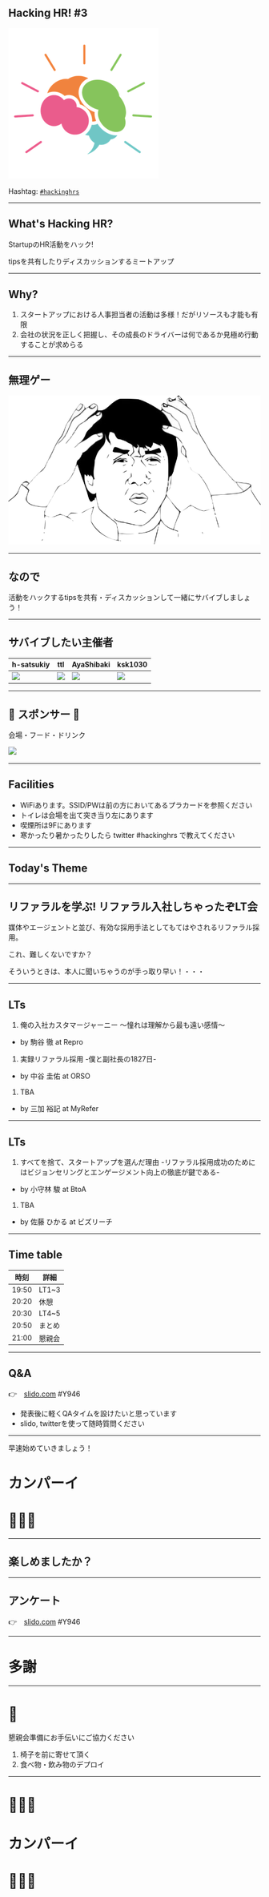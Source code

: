 ## Hacking HR! #3

![](/assets/images/logo-transparent-small.png)

Hashtag: [`#hackinghrs`](https://twitter.com/hashtag/hackinghrs)

---

## What's Hacking HR?

StartupのHR活動をハック!

tipsを共有したりディスカッションするミートアップ

---

## Why?

1. スタートアップにおける人事担当者の活動は多様！だがリソースも才能も有限
1. 会社の状況を正しく把握し、その成長のドライバーは何であるか見極め行動することが求めらる

---

## 無理ゲー

![](/meetups/1/meme-oh-2.png)

---

## なので

活動をハックするtipsを共有・ディスカッションして一緒にサバイブしましょう！

---

## サバイブしたい主催者

h-satsukiy | ttl | AyaShibaki | ksk1030
--- | --- | --- | ---
![](https://avatars2.githubusercontent.com/u/40909062?s=200&v=4) | ![](https://avatars0.githubusercontent.com/u/1057490?s=200&v=4) | ![](https://avatars2.githubusercontent.com/u/42400921?s=200&v=4) | ![](https://avatars0.githubusercontent.com/u/16422265?s=200&v=4)

---

## 🎉 スポンサー 👏

会場・フード・ドリンク

![](/assets/images/sponsers/repro-logo-colored.png)

---

## Facilities

- WiFiあります。SSID/PWは前の方においてあるプラカードを参照ください
- トイレは会場を出て突き当り左にあります
- 喫煙所は9Fにあります
- 寒かったり暑かったりしたら twitter #hackinghrs で教えてください

---

## Today's Theme

---

## リファラルを学ぶ! リファラル入社しちゃったぞLT会

媒体やエージェントと並び、有効な採用手法としてもてはやされるリファラル採用。

これ、難しくないですか？

そういうときは、本人に聞いちゃうのが手っ取り早い！・・・

---

## LTs

1. 俺の入社カスタマージャーニー ～憧れは理解から最も遠い感情～
  - by 駒谷 徹 at Repro

1. 実録リファラル採用 -僕と副社長の1827日-
  - by 中谷 圭佑 at ORSO

1. TBA
  - by 三加 裕記 at MyRefer

---

## LTs  

1. すべてを捨て、スタートアップを選んだ理由 -リファラル採用成功のためにはビジョンセリングとエンゲージメント向上の徹底が鍵である-
  - by 小守林 駿 at BtoA

1. TBA
  - by 佐藤 ひかる at ビズリーチ

---

## Time table

時刻 | 詳細
--- | ---
19:50 | LT1~3
20:20 | 休憩
20:30 | LT4~5
20:50 | まとめ
21:00 | 懇親会

---

## Q&A

👉　[slido.com](https://wall2.sli.do/event/fylegcwl) #Y946

- 発表後に軽くQAタイムを設けたいと思っています
- slido, twitterを使って随時質問ください

---

早速始めていきましょう！

# カンパーイ
# 🍻🍻🍻

---

## 楽しめましたか？

---

## アンケート

👉　[slido.com](https://wall2.sli.do/event/fylegcwl) #Y946

---

# 多謝

---

# 🙏

懇親会準備にお手伝いにご協力ください

1. 椅子を前に寄せて頂く
1. 食べ物・飲み物のデプロイ

---

# 🍻🍻🍻
# カンパーイ
# 🍻🍻🍻
